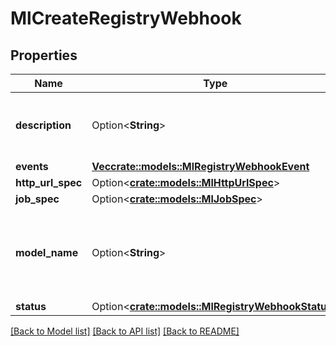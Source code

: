 # MlCreateRegistryWebhook

## Properties

Name | Type | Description | Notes
------------ | ------------- | ------------- | -------------
**description** | Option<**String**> | User-specified description for the webhook. | [optional]
**events** | [**Vec<crate::models::MlRegistryWebhookEvent>**](MlRegistryWebhookEvent.md) |  | 
**http_url_spec** | Option<[**crate::models::MlHttpUrlSpec**](MlHttpUrlSpec.md)> |  | [optional]
**job_spec** | Option<[**crate::models::MlJobSpec**](MlJobSpec.md)> |  | [optional]
**model_name** | Option<**String**> | Name of the model whose events would trigger this webhook. | [optional]
**status** | Option<[**crate::models::MlRegistryWebhookStatus**](MlRegistryWebhookStatus.md)> |  | [optional]

[[Back to Model list]](../README.md#documentation-for-models) [[Back to API list]](../README.md#documentation-for-api-endpoints) [[Back to README]](../README.md)


